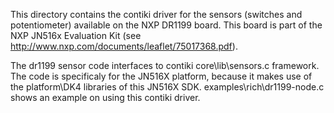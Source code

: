 This directory contains the contiki driver for the sensors (switches and potentiometer) available on the 
NXP DR1199 board. This board is part of the NXP JN516x Evaluation Kit (see http://www.nxp.com/documents/leaflet/75017368.pdf). 

The dr1199 sensor code interfaces to contiki core\lib\sensors.c framework.
The code is specificaly for the JN516X platform, because it makes use of the platform\DK4 libraries 
of this JN516X SDK.
examples\rich\dr1199-node.c shows an example on using this contiki driver.
